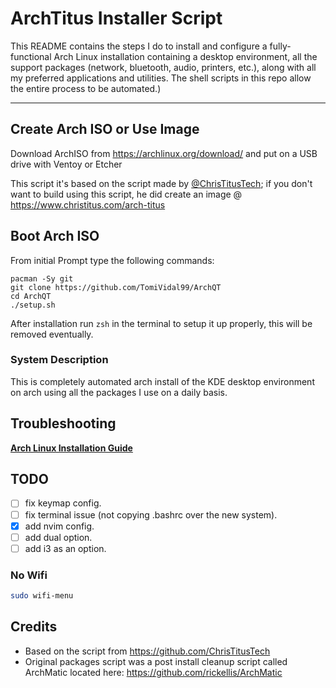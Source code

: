 # ArchTitus Installer Script

<!--TODO: add custom pic-->
<!--<img src="https://i.imgur.com/YiNMnan.png" />-->

This README contains the steps I do to install and configure a fully-functional Arch Linux installation containing a desktop environment, all the support packages (network, bluetooth, audio, printers, etc.), along with all my preferred applications and utilities. The shell scripts in this repo allow the entire process to be automated.)

---

## Create Arch ISO or Use Image

Download ArchISO from <https://archlinux.org/download/> and put on a USB drive with Ventoy or Etcher

This script it's based on the script made by [@ChrisTitusTech](https://github.com/ChrisTitusTech); if you don't want to build using this script, he did create an image @ <https://www.christitus.com/arch-titus>

## Boot Arch ISO

From initial Prompt type the following commands:

```
pacman -Sy git
git clone https://github.com/TomiVidal99/ArchQT
cd ArchQT
./setup.sh
```

After installation run `zsh` in the terminal to setup it up properly, this will be removed eventually.

### System Description

This is completely automated arch install of the KDE desktop environment on arch using all the packages I use on a daily basis.

## Troubleshooting

**[Arch Linux Installation Guide](https://github.com/rickellis/Arch-Linux-Install-Guide)**

## TODO

- [ ] fix keymap config.
- [ ] fix terminal issue (not copying .bashrc over the new system).
- [x] add nvim config.
- [ ] add dual option.
- [ ] add i3 as an option.

### No Wifi

```bash
sudo wifi-menu
```

## Credits

- Based on the script from <https://github.com/ChrisTitusTech>
- Original packages script was a post install cleanup script called ArchMatic located here: <https://github.com/rickellis/ArchMatic>
